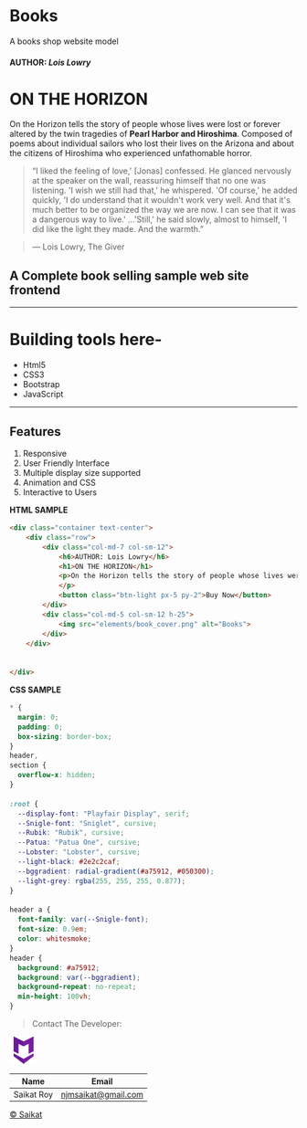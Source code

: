 # Books

A books shop website model

#### AUTHOR: _Lois Lowry_

# ON THE HORIZON

On the Horizon tells the story of people whose lives were lost or forever altered by the twin
tragedies of **Pearl Harbor and Hiroshima**. Composed of poems about individual sailors who lost
their lives on the Arizona and about the citizens of Hiroshima who experienced unfathomable
horror.

> “I liked the feeling of love,' [Jonas] confessed. He glanced nervously at the speaker on the wall, reassuring himself that no one was listening. 'I wish we still had that,' he whispered. 'Of course,' he added quickly, 'I do understand that it wouldn't work very well. And that it's much better to be organized the way we are now. I can see that it was a dangerous way to live.'
> ...'Still,' he said slowly, almost to himself, 'I did like the light they made. And the warmth.”

> ― Lois Lowry, The Giver

## A Complete book selling sample web site frontend

---

# Building tools here-

- Html5
- CSS3
- Bootstrap
- JavaScript

---

## Features

1. Responsive
2. User Friendly Interface
3. Multiple display size supported
4. Animation and CSS
5. Interactive to Users

**HTML SAMPLE**

```HTML
<div class="container text-center">
    <div class="row">
        <div class="col-md-7 col-sm-12">
            <h6>AUTHOR: Lois Lowry</h6>
            <h1>ON THE HORIZON</h1>
            <p>On the Horizon tells the story of people whose lives were lost or forever altered by the twin tragedies of Pearl Harbor and Hiroshima. Composed of poems about individual sailors who lost their lives on the Arizona and about the citizens of Hiroshima who experienced unfathomable horror.
            </p>
            <button class="btn-light px-5 py-2">Buy Now</button>
        </div>
        <div class="col-md-5 col-sm-12 h-25">
            <img src="elements/book_cover.png" alt="Books">
        </div>
    </div>


</div>
```

**CSS SAMPLE**

```CSS
* {
  margin: 0;
  padding: 0;
  box-sizing: border-box;
}
header,
section {
  overflow-x: hidden;
}

:root {
  --display-font: "Playfair Display", serif;
  --Snigle-font: "Sniglet", cursive;
  --Rubik: "Rubik", cursive;
  --Patua: "Patua One", cursive;
  --Lobster: "Lobster", cursive;
  --light-black: #2e2c2caf;
  --bggradient: radial-gradient(#a75912, #050300);
  --light-grey: rgba(255, 255, 255, 0.877);
}

header a {
  font-family: var(--Snigle-font);
  font-size: 0.9em;
  color: whitesmoke;
}
header {
  background: #a75912;
  background: var(--bggradient);
  background-repeat: no-repeat;
  min-height: 100vh;
}

```


> Contact The Developer:


![Logo](https://github.com/adam-p/markdown-here/raw/master/src/common/images/icon48.png "Down Here")


| Name       |        Email        |
| ---------- | :-----------------: |
| Saikat Roy | njmsaikat@gmail.com |

<a href="https://njmsaikat.github.io/saikat/" target="_blank"> &copy; Saikat</a>

